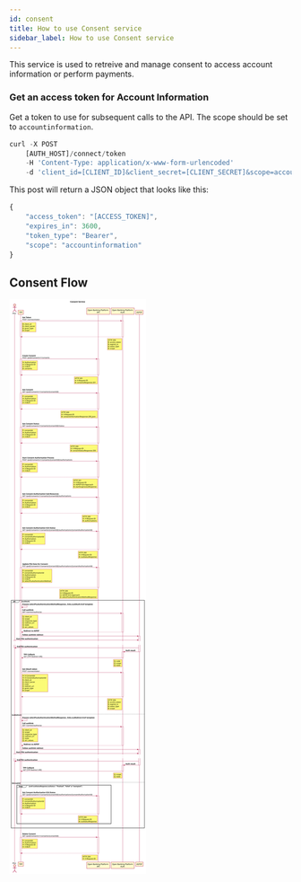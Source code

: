 ```yaml
---
id: consent
title: How to use Consent service
sidebar_label: How to use Consent service
---
```

This service is used to retreive and manage consent to access account information or perform payments.

### Get an access token for Account Information
Get a token to use for subsequent calls to the API. The scope should be set to `accountinformation`.
```javascript
curl -X POST
    [AUTH_HOST]/connect/token
    -H 'Content-Type: application/x-www-form-urlencoded'
    -d 'client_id=[CLIENT_ID]&client_secret=[CLIENT_SECRET]&scope=accountinformation&grant_type=client_credentials'
```

This post will return a JSON object that looks like this:
```javascript
{
    "access_token": "[ACCESS_TOKEN]",
    "expires_in": 3600,
    "token_type": "Bearer",
    "scope": "accountinformation"
}
```
## Consent Flow
![PlantUML model](/img/consent.svg)
